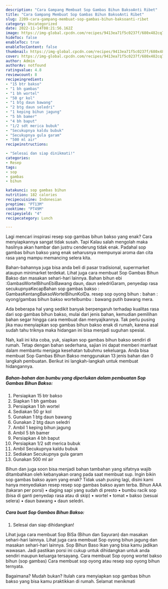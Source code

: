 ```yaml
---
description: "Cara Gampang Membuat Sop Gambas Bihun BaksoAnti Ribet"
title: "Cara Gampang Membuat Sop Gambas Bihun BaksoAnti Ribet"
slug: 2209-cara-gampang-membuat-sop-gambas-bihun-baksoanti-ribet
category: Uncategorized
date: 2022-11-14T08:21:56.162Z
image: https://img-global.cpcdn.com/recipes/9413ea71f5c0237f/680x482cq70/sop-gambas-bihun-bakso-foto-resep-utama.jpg
hideToc: false
enableToc: true
enableTocContent: false
thumbnail: https://img-global.cpcdn.com/recipes/9413ea71f5c0237f/680x482cq70/sop-gambas-bihun-bakso-foto-resep-utama.jpg
cover: https://img-global.cpcdn.com/recipes/9413ea71f5c0237f/680x482cq70/sop-gambas-bihun-bakso-foto-resep-utama.jpg
author: Admin
authorAv: notfound
ratingvalue: 4.8
reviewcount: 8
recipeingredient:
- "15 btr bakso"
- "1 bh gambas"
- "1 bh wortel"
- "50 gr kol"
- "1 btg daun bawang"
- "2 btg daun seledri"
- "1 keping bihun jagung"
- "5 bh bamer"
- "4 bh baput"
- "1/2 sdt merica bubuk"
- "Secukupnya kaldu bubuk"
- "Secukupnya gula garam"
- "500 ml air"
recipeinstructions:

- "Selesai dan siap dinikmati!"
categories:
- Resep
tags:
- sop
- gambas
- bihun

katakunci: sop gambas bihun 
nutrition: 182 calories
recipecuisine: Indonesian
preptime: "PT13M"
cooktime: "PT49M"
recipeyield: "4"
recipecategory: Lunch

---
```



Lagi mencari inspirasi resep sop gambas bihun bakso yang enak? Cara menyiapkannya sangat tidak susah. Tapi Kalau salah mengolah maka hasilnya akan hambar dan justru cenderung tidak enak. Padahal sop gambas bihun bakso yang enak seharusnya mempunyai aroma dan cita rasa yang mampu memancing selera kita.


Bahan-bahannya juga bisa anda beli di pasar tradisional, supermarket ataupun minimarket terdekat. Lihat juga cara membuat Sop Gambas Bihun Bakso dan masakan sehari-hari lainnya. Bahan bihun ebi :GambasWortelBihunEbiBawang daun, daun seledriGaram, penyedap rasa secukupnyaKecapBahan sop gambas bakso : GambasKentangBaksoWortelBihunKolDa. resep sop oyong bihun : bahan : oyong/gambas bihun bakso wortelbumbu : bawang putih bawang mera.

Ada beberapa hal yang sedikit banyak berpengaruh terhadap kualitas rasa dari sop gambas bihun bakso, mulai dari jenis bahan, kemudian pemilihan bahan segar hingga cara membuat dan menyajikannya. Tak perlu pusing jika mau menyiapkan sop gambas bihun bakso enak di rumah, karena asal sudah tahu triknya maka hidangan ini bisa menjadi suguhan spesial.


Nah, kali ini kita coba, yuk, siapkan sop gambas bihun bakso sendiri di rumah. Tetap dengan bahan sederhana, sajian ini dapat memberi manfaat dalam membantu menjaga kesehatan tubuhmu sekeluarga. Anda bisa membuat Sop Gambas Bihun Bakso menggunakan 13 jenis bahan dan 0 langkah pembuatan. Berikut ini langkah-langkah untuk membuat hidangannya.

<!--inarticleads1-->

##### Bahan-bahan dan bumbu yang diperlukan dalam pembuatan Sop Gambas Bihun Bakso:

1. Persiapkan 15 btr bakso
1. Siapkan 1 bh gambas
1. Persiapkan 1 bh wortel
1. Sediakan 50 gr kol
1. Gunakan 1 btg daun bawang
1. Gunakan 2 btg daun seledri
1. Ambil 1 keping bihun jagung
1. Ambil 5 bh bamer
1. Persiapkan 4 bh baput
1. Persiapkan 1/2 sdt merica bubuk
1. Ambil Secukupnya kaldu bubuk
1. Sediakan Secukupnya gula garam
1. Gunakan 500 ml air


Bihun dan juga soon bisa menjadi bahan tambahan yang sifatnya wajib ditambahkan oleh kebanyakan orang pada saat membuat sup. Ingin bikin sop gambas bakso ayam yang enak? Tidak usah pusing lagi, disini kami hanya menyediakan resep resep sop gambas bakso ayam terba. Bihun AAA (takaran per porsi) • daging sapi yang sudah di presto • bumbu racik sop (bisa di ganti penyedap rasa atau di skip) • wortel • tomat • bakso (sesuai selera) • daun bawang • daun seledri. 

<!--inarticleads2-->

##### Cara buat Sop Gambas Bihun Bakso:


1. Selesai dan siap dihidangkan!

Lihat juga cara membuat Sop BiSa (Bihun dan Sayuran) dan masakan sehari-hari lainnya. Lihat juga cara membuat Sop oyong bihun jagung dan masakan sehari-hari lainnya. Sop Bihun Baso Ikan yang bisa kamu jadikan wawasan. Jadi pastikan porsi ini cukup untuk dihidangkan untuk anda sendiri maupun keluarga tersayang. Cara membuat Sop oyong wortel bakso bihun (sop gambas) Cara membuat sop oyong atau resep sop oyong bihun ternyata. 

Bagaimana? Mudah bukan? Itulah cara menyiapkan sop gambas bihun bakso yang bisa kamu praktikkan di rumah. Selamat menikmati
